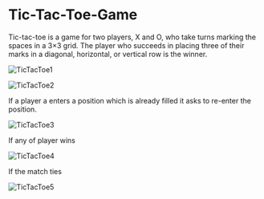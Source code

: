 # Tic-Tac-Toe-Game

Tic-tac-toe is a game for two players, X and O, who take turns marking the spaces in a 3×3 grid. The player who succeeds in placing three of their marks in a diagonal, horizontal, or vertical row is the winner.


![TicTacToe1](https://user-images.githubusercontent.com/76028764/106302812-6fbda400-627f-11eb-98a8-9841a9a26756.png)


![TicTacToe2](https://user-images.githubusercontent.com/76028764/106302486-0c337680-627f-11eb-9995-f19b84cf228f.png)

If a player a enters a position which is already filled it asks to re-enter the position.

![TicTacToe3](https://user-images.githubusercontent.com/76028764/106302501-0fc6fd80-627f-11eb-9687-0ae6561d40f4.png)

If any of player wins

![TicTacToe4](https://user-images.githubusercontent.com/76028764/106302512-13f31b00-627f-11eb-968c-615308afd466.png)

If the match ties

![TicTacToe5](https://user-images.githubusercontent.com/76028764/106302525-18b7cf00-627f-11eb-943e-e76f98ffd230.png)
